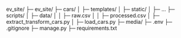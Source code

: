 ev_site/
├─ ev_site/
├─ cars/
│  ├─ templates/
│  ├─ static/
│  ├─ ...
├─ scripts/
│  ├─ data/
│  │  ├─ raw.csv
│  │  ├─ processed.csv
│  ├─ extract_transform_cars.py
│  ├─ load_cars.py
├─ media/
├─ .env
├─ .gitignore
├─ manage.py
├─ requirements.txt
